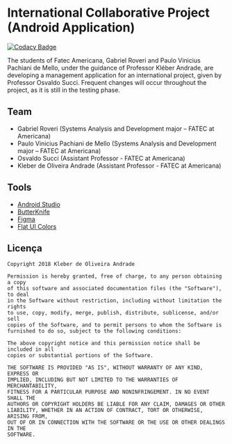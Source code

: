 # International Collaborative Project (Android Application)

[![Codacy Badge](https://api.codacy.com/project/badge/Grade/9838f8b8b6814407bcdb1628a2083763)](https://www.codacy.com/app/PauloMello99/ICPManager?utm_source=github.com&amp;utm_medium=referral&amp;utm_content=PauloMello99/ICPManager&amp;utm_campaign=Badge_Grade)

The students of Fatec Americana, Gabriel Roveri and Paulo Vinicius Pachiani de Mello, under the guidance of Professor Kléber Andrade, are developing a management application for an international project, given by Professor Osvaldo Succi.
Frequent changes will occur throughout the project, as it is still in the testing phase.

## Team

*   Gabriel Roveri (Systems Analysis and Development major – FATEC at Americana)
*   Paulo Vinicius Pachiani de Mello (Systems Analysis and Development major – FATEC at Americana)
*   Osvaldo Succi (Assistant Professor - FATEC at Americana)
*   Kleber de Oliveira Andrade (Assistant Professor - FATEC at Americana)

## Tools

*   [Android Studio]()
*   [ButterKnife](http://jakewharton.github.io/butterknife/)
*   [Figma](https://www.figma.com/)
*   [Flat UI Colors](http://flatuicolors.com/)

## Licença

    Copyright 2018 Kleber de Oliveira Andrade
    
    Permission is hereby granted, free of charge, to any person obtaining a copy
    of this software and associated documentation files (the "Software"), to deal
    in the Software without restriction, including without limitation the rights
    to use, copy, modify, merge, publish, distribute, sublicense, and/or sell
    copies of the Software, and to permit persons to whom the Software is
    furnished to do so, subject to the following conditions:
    
    The above copyright notice and this permission notice shall be included in all
    copies or substantial portions of the Software.
    
    THE SOFTWARE IS PROVIDED "AS IS", WITHOUT WARRANTY OF ANY KIND, EXPRESS OR
    IMPLIED, INCLUDING BUT NOT LIMITED TO THE WARRANTIES OF MERCHANTABILITY,
    FITNESS FOR A PARTICULAR PURPOSE AND NONINFRINGEMENT. IN NO EVENT SHALL THE
    AUTHORS OR COPYRIGHT HOLDERS BE LIABLE FOR ANY CLAIM, DAMAGES OR OTHER
    LIABILITY, WHETHER IN AN ACTION OF CONTRACT, TORT OR OTHERWISE, ARISING FROM,
    OUT OF OR IN CONNECTION WITH THE SOFTWARE OR THE USE OR OTHER DEALINGS IN THE
    SOFTWARE.
